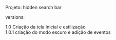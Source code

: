 Projeto: hidden search bar

versions:

1.0 Criação da tela inicial e estilização <br>
1.0.1 criação do modo escuro e adição de eventos <br>